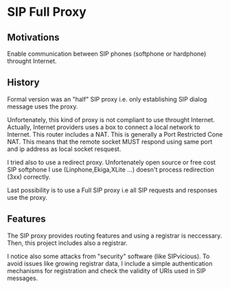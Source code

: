SIP Full Proxy
==============

Motivations
-----------
Enable communication between SIP phones (softphone or hardphone) throught Internet.

History
-------
Formal version was an "half" SIP proxy i.e. only establishing SIP dialog message uses the proxy.

Unfortenately, this kind of proxy is not compliant to use throught Internet.
Actually, Internet providers uses a box to connect a local network to Internet. This router includes a NAT.
This is generally a Port Restricted Cone NAT. This means that the remote socket MUST respond using same port and ip address as local socket resquest.

I tried also to use a redirect proxy. Unfortenately open source or free cost SIP softphone I use (Linphone,Ekiga,XLite ...) doesn't process redirection (3xx) correctly.

Last possibility is to use a Full SIP proxy i.e all SIP requests and responses use the proxy.

Features
--------
The SIP proxy provides routing features and using a registrar is neccessary.
Then, this project includes also a registrar. 

I notice also some attacks from "security" software (like SIPvicious). To avoid issues like growing registrar data, I include a simple authentication mechanisms for registration and check the validity of URIs used in SIP messages.

 
